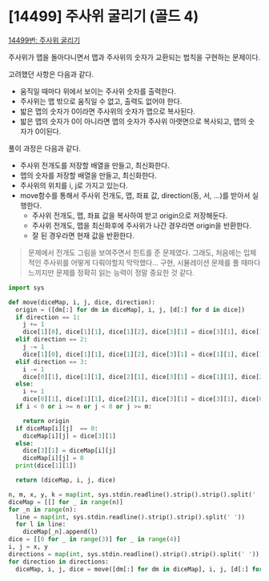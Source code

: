 # [14499] 주사위 굴리기 (골드 4)

[14499번: 주사위 굴리기](https://www.acmicpc.net/problem/14499)

주사위가 맵을 돌아다니면서 맵과 주사위의 숫자가 교환되는 법칙을 구현하는 문제이다.

고려했던 사항은 다음과 같다.

- 움직일 때마다 위에서 보이는 주사위 숫자를 출력한다.
- 주사위는 맵 밖으로 움직일 수 없고, 출력도 없어야 한다.
- 밟은 맵의 숫자가 0이라면 주사위의 숫자가 맵으로 복사된다.
- 밟은 맵의 숫자가 0이 아니라면 맵의 숫자가 주사위 아랫면으로 복사되고, 맵의 숫자가 0이된다.

풀이 과정은 다음과 같다.

- 주사위 전개도를 저장할 배열을 만들고, 최신화한다.
- 맵의 숫자를 저장할 배열을 만들고, 최신화한다.
- 주사위의 위치를 i, j로 가지고 있는다.
- move함수를 통해서 주사위 전개도, 맵, 좌표 값, direction(동, 서, ...)를 받아서 실행한다.
    - 주사위 전개도, 맵, 좌표 값을 복사하여 받고 origin으로 저장해둔다.
    - 주사위 전개도, 맵을 최신화후에 주사위가 나간 경우라면 origin을 반환한다.
    - 잘 된 경우라면 현재 값을 반환한다.

> 문제에서 전개도 그림을 보여주면서 힌트를 준 문제였다. 그래도, 처음에는 입체적인 주사위를 어떻게 다뤄야할지 막막했다... 구현, 시뮬레이션 문제를 풀 때마다 느끼지만 문제를 정확히 읽는 능력이 정말 중요한 것 같다.
> 

```python
import sys

def move(diceMap, i, j, dice, direction):
  origin = ([dm[:] for dm in diceMap], i, j, [d[:] for d in dice])
  if direction == 1:
    j += 1
    dice[1][0], dice[1][1], dice[1][2], dice[3][1] = dice[3][1], dice[1][0], dice[1][1], dice[1][2]
  elif direction == 2:
    j -= 1
    dice[1][0], dice[1][1], dice[1][2], dice[3][1] = dice[1][1], dice[1][2], dice[3][1], dice[1][0]
  elif direction == 3:
    i -= 1
    dice[0][1], dice[1][1], dice[2][1], dice[3][1] = dice[1][1], dice[2][1], dice[3][1], dice[0][1]
  else:
    i += 1
    dice[0][1], dice[1][1], dice[2][1], dice[3][1] = dice[3][1], dice[0][1], dice[1][1], dice[2][1]
  if i < 0 or i >= n or j < 0 or j >= m:

    return origin
  if diceMap[i][j]  == 0:
    diceMap[i][j] = dice[3][1]
  else:
    dice[3][1] = diceMap[i][j]
    diceMap[i][j] = 0
  print(dice[1][1])

  return (diceMap, i, j, dice)

n, m, x, y, k = map(int, sys.stdin.readline().strip().strip().split(' '))
diceMap = [[] for _ in range(n)]
for _n in range(n):
  line = map(int, sys.stdin.readline().strip().strip().split(' '))
  for l in line:
    diceMap[_n].append(l)
dice = [[0 for _ in range(3)] for _ in range(4)]
i, j = x, y
directions = map(int, sys.stdin.readline().strip().strip().split(' '))
for direction in directions:
  diceMap, i, j, dice = move([dm[:] for dm in diceMap], i, j, [d[:] for d in dice], direction)
```
